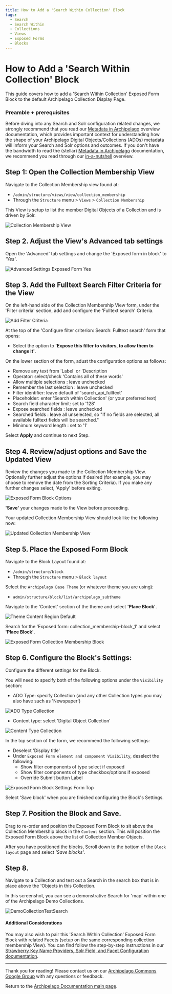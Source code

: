 ```yaml
---
title: How to Add a 'Search Within Collection' Block
tags:
  - Search
  - Search Within
  - Collections
  - Views
  - Exposed Forms
  - Blocks
---
```


#  How to Add a 'Search Within Collection' Block

This guide covers how to add a 'Search Within Collection' Exposed Form Block to the default Archipelago Collection Display Page. 

### Preamble + prerequisites 

Before diving into any Search and Solr configuration related changes, we strongly recommend that you read our [Metadata in Archipelago](metadatainarchipelago.md) overview documentation, which provides important context for understanding how the shape of your Archipelago Digital Objects/Collections (ADOs) metadata will inform your Search and Solr options and outcomes. If you don't have the bandwidth to read the (stellar) [Metadata in Archipelago](metadatainarchipelago.md) documentation, we recommend you read through our [in-a-nutshell](/search_solr_index/#in-a-nutshell-json-data-to-strawberry-keyname-providers-to-solr) overview.

## Step 1:  Open the Collection Membership View

Navigate to the Collection Membership view found at:

- `/admin/structure/views/view/collection_membership`
- Through the `Structure` menu > `Views` > `Collection Membership`

This View is setup to list the member Digital Objects of a Collection and is driven by Solr.

![Collection Membership View](images/CollectionMembershipView.png)

## Step 2. Adjust the View's Advanced tab settings

Open the 'Advanced' tab settings and change the 'Exposed form in block' to *'Yes'*.

![Advanced Settings Exposed Form Yes](images/AdvancedSettingsExposedFormYes.png)

## Step 3. Add the Fulltext Search Filter Criteria for the View

On the left-hand side of the Collection Membership View form, under the 'Filter criteria' section, add and configure the 'Fulltext search' Criteria.

![Add Filter Criteria](images/AddFilterCriteria.png)

At the top of the 'Configure filter criterion: Search: Fulltext search' form that opens:

- Select the option to **'Expose this filter to visitors, to allow them to change it'**.

On the lower section of the form, adust the configuration options as follows:

- Remove any text from 'Label' or 'Description
- Operator: select/check 'Contains all of these words'
- Allow multiple selections : leave unchecked
- Remember the last selection : leave unchecked
- Filter identifier: leave default of 'search_api_fulltext'
- Placeholder: enter 'Search within Collection' (or your preferred text)
- Search field character limit: set to '128'
- Expose searched fields : leave unchecked
- Searched fields : leave all unselected, so "If no fields are selected, all available fulltext fields will be searched."
- Minimum keyword length : set to '1'

Select **Apply** and continue to next Step.

## Step 4. Review/adjust options and Save the Updated View

Review the changes you made to the Collection Membership View. Optionally further adjust the options if desired (for example, you may choose to remove the date from the Sorting Criteria). If you make any further changes select, 'Apply' before exiting.

![Exposed Form Block Options](images/ExposedFormBlockOptions.png)

**'Save'** your changes made to the View before proceeding.

Your updated Collection Membership View should look like the following now:

![Updated Collection Membership View](images/UpdatedCollectionMembershipView.png)

## Step 5. Place the Exposed Form Block

Navigate to the Block Layout found at:

- `/admin/structure/block`
- Through the `Structure` menu > `Block layout`

Select the `Archipelago Base Theme` (or whatever theme you are using):

- `admin/structure/block/list/archipelago_subtheme`

Navigate to the 'Content' section of the theme and select **'Place Block'**.

![Theme Content Region Default](images/ThemeContentRegionDefault.png)

Search for the 'Exposed form: collection_membership-block_1' and select **'Place Block'**.

![Exposed Form Collection Membership Block](images/ExposedFormCollectionMembershipBlock.png)

## Step 6. Configure the Block's Settings:

Configure the different settings for the Block. 

You will need to specify both of the following options under the `Visibility` section:

- ADO Type: specify Collection (and any other Collection types you may also have such as 'Newspaper')

![ADO Type Collection](images/ADOTypeCollection.png)

- Content type: select 'Digital Object Collection'

![Content Type Collection](images/ContentTypeCollection.png)

In the top section of the form, we recommend the following settings:

- Deselect 'Display title'
- Under `Exposed Form element and component Visibility`, deselect the following:
    * Show filter components of type select if exposed
    * Show filter components of type checkbox/options if exposed
    * Override Submit button Label
    
![Exposed Form Block Settings Form Top](images/ExposedFormBlockSettingsFormTop.png)

Select 'Save block' when you are finished configuring the Block's Settings.

## Step 7. Position the Block and Save.

Drag to re-order and position the Exposed Form Block to sit above the Collection Membership block in the `Content` section. This will position the Exposed Form Block above the list of Collection Member Objects.

After you have positioned the blocks, Scroll down to the bottom of the `Block layout` page and select *'Save blocks'*.

## Step 8. 

Navigate to a Collection and test out a Search in the search box that is in place above the 'Objects in this Collection.

In this screenshot, you can see a demonstrative Search for 'map' within one of the Archipelago Demo Collections.

![DemoCollectionTestSearch](images/DemoCollectionTestSearch.png)

#### Additional Considerations

You may also wish to pair this 'Search Within Collection' Exposed Form Block with related Facets (setup on the same corresponding collection membership View). You can find follow the step-by-step instructions in our [Strawberry Key Name Providers, Solr Field, and Facet Configuration documentation](strawberry_key_name_providers.md).

___

Thank you for reading! Please contact us on our [Archipelago Commons Google Group](https://groups.google.com/forum/#!forum/archipelago-commons) with any questions or feedback.

Return to the [Archipelago Documentation main page](index.md).
